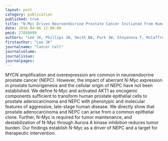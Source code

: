 ```yaml
---
layout: post
category: publication
published: true
title: "N-Myc Drives Neuroendocrine Prostate Cancer Initiated from Human Prostate Epithelial Cells."
date: 2016-04-06 12:00:00
pmid: 27050099
authors: "Lee JK, Phillips JW, Smith BA, Park JW, Stoyanova T, McCaffrey EF, Baertsch R, Sokolov A, Meyerowitz JG, Mathis C, Cheng D, Stuart JM, Shokat KM, Gustafson WC, Huang J, Witte ON"
firstauthor: "Lee JK"
journalname: "Cancer Cell"
journalvolume: 
journalissue: 
journalpages: 
---
```


MYCN amplification and overexpression are common in neuroendocrine prostate cancer (NEPC). However, the impact of aberrant N-Myc expression in prostate tumorigenesis and the cellular origin of NEPC have not been established. We define N-Myc and activated AKT1 as oncogenic components sufficient to transform human prostate epithelial cells to prostate adenocarcinoma and NEPC with phenotypic and molecular features of aggressive, late-stage human disease. We directly show that prostate adenocarcinoma and NEPC can arise from a common epithelial clone. Further, N-Myc is required for tumor maintenance, and destabilization of N-Myc through Aurora A kinase inhibition reduces tumor burden. Our findings establish N-Myc as a driver of NEPC and a target for therapeutic intervention.

